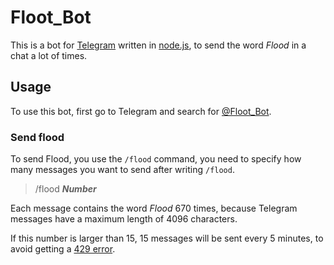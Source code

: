 # Floot_Bot
This is a bot for [Telegram](https://telegram.org/) written in [node.js](https://nodejs.org/), to send the word *Flood* in a chat a lot of times.

## Usage
To use this bot, first go to Telegram and search for [@Floot_Bot](https://t.me/Floot_Bot).

### Send flood
To send Flood, you use the `/flood` command, you need to specify how many messages you want to send after writing `/flood`.

> /flood ***Number***

Each message contains the word *Flood* 670 times, because Telegram messages have a maximum length of 4096 characters.

If this number is larger than 15, 15 messages will be sent every 5 minutes, to avoid getting a [429 error](https://httpstatuses.com/429).
